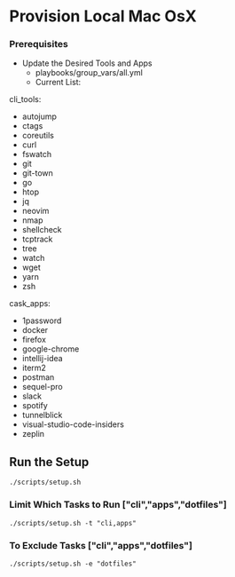 Provision Local Mac OsX
=====================================

### Prerequisites  
  * Update the Desired Tools and Apps  
    *  playbooks/group_vars/all.yml 
    *  Current List:  

 cli_tools:
  - autojump
  - ctags
  - coreutils
  - curl 
  - fswatch
  - git
  - git-town
  - go
  - htop
  - jq
  - neovim
  - nmap
  - shellcheck
  - tcptrack
  - tree
  - watch
  - wget
  - yarn
  - zsh

cask_apps:
  - 1password
  - docker
  - firefox
  - google-chrome
  - intellij-idea
  - iterm2
  - postman
  - sequel-pro
  - slack
  - spotify
  - tunnelblick
  - visual-studio-code-insiders
  - zeplin

## Run the Setup
  `./scripts/setup.sh`

### Limit Which Tasks to Run  ["cli","apps","dotfiles"]
  `./scripts/setup.sh -t "cli,apps"`

### To Exclude Tasks ["cli","apps","dotfiles"]
  `./scripts/setup.sh -e "dotfiles"`
